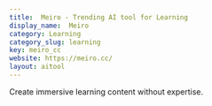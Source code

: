 ```yaml
---
title:  Meiro - Trending AI tool for Learning
display_name:  Meiro
category: Learning
category_slug: learning
key: meiro_cc
website: https://meiro.cc/
layout: aitool
---
```


Create immersive learning content without expertise.
